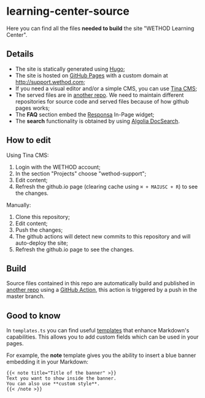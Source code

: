# learning-center-source
Here you can find all the files __needed to build__ the site "WETHOD Learning Center". 
## Details
* The site is statically generated using [Hugo](https://gohugo.io/);
* The site is hosted on [GitHub Pages](https://pages.github.com/) with a custom domain at http://support.wethod.com;
* If you need a visual editor and/or a simple CMS, you can use [Tina CMS](https://app.tina.io/);
* The served files are in [another repo](https://github.com/wethod/wethod.github.io). We need to maintain different repositories for source code and served files because of how github pages works;
* The __FAQ__ section embed the [Responsa](https://goresponsa.com/) In-Page widget;
* The __search__ functionality is obtained by using [Algolia DocSearch](https://community.algolia.com/docsearch/).
## How to edit 
Using Tina CMS:
1. Login with the WETHOD account;
2. In the section "Projects" choose "wethod-support";
3. Edit content;
4. Refresh the github.io page (clearing cache using `⌘ + MAIUSC + R`) to see the changes.

Manually:
1. Clone this repository;
2. Edit content;
3. Push the changes;
4. The github actions will detect new commits to this repository and will auto-deploy the site;
5. Refresh the github.io page to see the changes.

## Build
Source files contained in this repo are automatically build and published in [another repo](https://github.com/wethod/wethod.github.io) using a [GitHub Action](https://github.com/wethod/learning-center-source/actions?query=workflow%3A%22Hugo+build+%26+publish%22), this  action is triggered by a push in the master branch.

## Good to know
In `templates.ts` you can find useful [templates](https://tina.io/docs/reference/templates/) that enhance Markdown's capabilities.
This allows you to add custom fields which can be used in your pages.

For example, the __note__ template gives you the ability to insert a blue banner embedding it in your Markdown:
```
{{< note title="Title of the banner" >}}
Text you want to show inside the banner.
You can also use **custom style**.
{{< /note >}}
```
